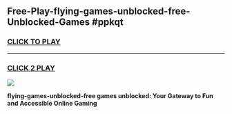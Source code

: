 
## Free-Play-flying-games-unblocked-free-Unblocked-Games #ppkqt
<h3>
<a href="https://news.freeplayer.one?title=flying-games-unblocked-free&ref=8M">CLICK TO PLAY</a></h3>
<hr>

<h3>
<a href="https://news.freeplayer.one?title=flying-games-unblocked-free&ref=8M">CLICK 2 PLAY</a>
  
</h3>

<a href="https://news.freeplayer.one?title=flying-games-unblocked-free&ref=8M"><img src="https://clearcache.store/games.png"></a>


**flying-games-unblocked-free games unblocked: Your Gateway to Fun and Accessible Online Gaming**
